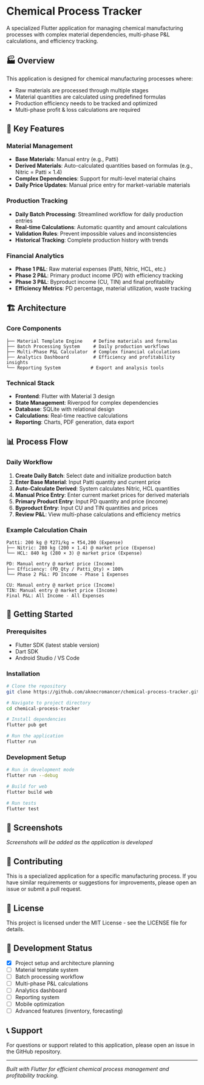 # Chemical Process Tracker

A specialized Flutter application for managing chemical manufacturing processes with complex material dependencies, multi-phase P&L calculations, and efficiency tracking.

## 🏭 Overview

This application is designed for chemical manufacturing processes where:
- Raw materials are processed through multiple stages
- Material quantities are calculated using predefined formulas
- Production efficiency needs to be tracked and optimized
- Multi-phase profit & loss calculations are required

## 🎯 Key Features

### Material Management
- **Base Materials**: Manual entry (e.g., Patti)
- **Derived Materials**: Auto-calculated quantities based on formulas (e.g., Nitric = Patti × 1.4)
- **Complex Dependencies**: Support for multi-level material chains
- **Daily Price Updates**: Manual price entry for market-variable materials

### Production Tracking
- **Daily Batch Processing**: Streamlined workflow for daily production entries
- **Real-time Calculations**: Automatic quantity and amount calculations
- **Validation Rules**: Prevent impossible values and inconsistencies
- **Historical Tracking**: Complete production history with trends

### Financial Analytics
- **Phase 1 P&L**: Raw material expenses (Patti, Nitric, HCL, etc.)
- **Phase 2 P&L**: Primary product income (PD) with efficiency tracking
- **Phase 3 P&L**: Byproduct income (CU, TIN) and final profitability
- **Efficiency Metrics**: PD percentage, material utilization, waste tracking

## 🏗️ Architecture

### Core Components
```
├── Material Template Engine    # Define materials and formulas
├── Batch Processing System     # Daily production workflows
├── Multi-Phase P&L Calculator  # Complex financial calculations
├── Analytics Dashboard         # Efficiency and profitability insights
└── Reporting System           # Export and analysis tools
```

### Technical Stack
- **Frontend**: Flutter with Material 3 design
- **State Management**: Riverpod for complex dependencies
- **Database**: SQLite with relational design
- **Calculations**: Real-time reactive calculations
- **Reporting**: Charts, PDF generation, data export

## 📊 Process Flow

### Daily Workflow
1. **Create Daily Batch**: Select date and initialize production batch
2. **Enter Base Material**: Input Patti quantity and current price
3. **Auto-Calculate Derived**: System calculates Nitric, HCL quantities
4. **Manual Price Entry**: Enter current market prices for derived materials
5. **Primary Product Entry**: Input PD quantity and price (income)
6. **Byproduct Entry**: Input CU and TIN quantities and prices
7. **Review P&L**: View multi-phase calculations and efficiency metrics

### Example Calculation Chain
```
Patti: 200 kg @ ₹271/kg = ₹54,200 (Expense)
├── Nitric: 280 kg (200 × 1.4) @ market price (Expense)
└── HCL: 840 kg (280 × 3) @ market price (Expense)

PD: Manual entry @ market price (Income)
├── Efficiency: (PD_Qty / Patti_Qty) × 100%
└── Phase 2 P&L: PD Income - Phase 1 Expenses

CU: Manual entry @ market price (Income)
TIN: Manual entry @ market price (Income)
Final P&L: All Income - All Expenses
```

## 🚀 Getting Started

### Prerequisites
- Flutter SDK (latest stable version)
- Dart SDK
- Android Studio / VS Code

### Installation
```bash
# Clone the repository
git clone https://github.com/aknecromancer/chemical-process-tracker.git

# Navigate to project directory
cd chemical-process-tracker

# Install dependencies
flutter pub get

# Run the application
flutter run
```

### Development Setup
```bash
# Run in development mode
flutter run --debug

# Build for web
flutter build web

# Run tests
flutter test
```

## 📱 Screenshots

*Screenshots will be added as the application is developed*

## 🤝 Contributing

This is a specialized application for a specific manufacturing process. If you have similar requirements or suggestions for improvements, please open an issue or submit a pull request.

## 📄 License

This project is licensed under the MIT License - see the LICENSE file for details.

## 🔄 Development Status

- [x] Project setup and architecture planning
- [ ] Material template system
- [ ] Batch processing workflow
- [ ] Multi-phase P&L calculations
- [ ] Analytics dashboard
- [ ] Reporting system
- [ ] Mobile optimization
- [ ] Advanced features (inventory, forecasting)

## 📞 Support

For questions or support related to this application, please open an issue in the GitHub repository.

---

*Built with Flutter for efficient chemical process management and profitability tracking.*